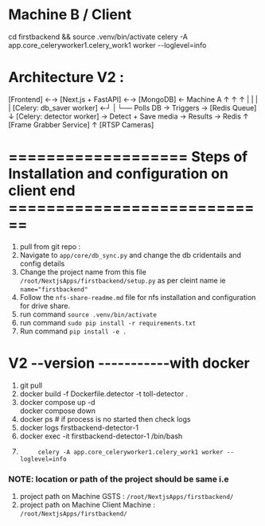 # Machine B / Client 
cd firstbackend &&  source .venv/bin/activate
celery -A app.core_celeryworker1.celery_work1 worker --loglevel=info


# Architecture V2 :
[Frontend] ←→ [Next.js + FastAPI] ←→ [MongoDB]         ← Machine A
   ↑                ↑                   ↑
   |                |                   |
   |        [Celery: db_saver worker] ←┘
   |
   └── Polls DB → Triggers → [Redis Queue]
                             ↓
             [Celery: detector worker] → Detect + Save media → Results → Redis
                             ↑
                    [Frame Grabber Service]
                             ↑
                       [RTSP Cameras]

# =================== Steps of Installation and configuration on client end ============================

1. pull from git repo : 
2. Navigate to `app/core/db_sync.py` and change the db cridentails and config details 
3. Change the project name from this file `/root/NextjsApps/firstbackend/setup.py` as per cleint name ie  `name="firstbackend"`
4. Follow the `nfs-share-readme.md` file for nfs installation and configuration for drive share.
5. run command `source .venv/bin/activate`
6. run command `sudo pip install -r requirements.txt`
7. Run command `pip install -e .`

# V2 --version -----------with docker 
1. git pull 
2. docker build -f Dockerfile.detector -t toll-detector .
3. docker compose up -d   
            docker compose down 
4. docker ps # if process is no started then check logs
5. docker logs firstbackend-detector-1
6.  docker exec -it firstbackend-detector-1 /bin/bash
7.          celery -A app.core_celeryworker1.celery_work1 worker --loglevel=info
<!--for refer- app# celery -A app.core_celeryworker1.celery_work1 worker --loglevel=info -->



### NOTE:  location or path of the project should be same i.e 
1.  project path on Machine GSTS : `/root/NextjsApps/firstbackend/`
2.  project path on Machine Client Machine : `/root/NextjsApps/firstbackend/`


